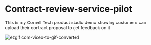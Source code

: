 # Contract-review-service-pilot
This is my Cornell Tech product studio demo showing customers can upload their contract proposal to get feedback on it


![ezgif com-video-to-gif-converted](https://github.com/AmirFone/Contract-review-service-pilot/assets/93888864/e65f6581-3d29-4d5f-b761-5f72015a6cd8)
